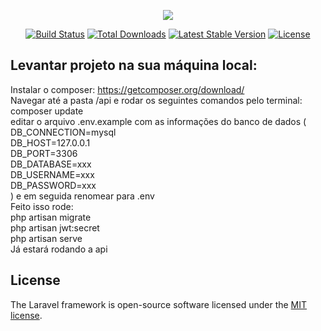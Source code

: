 <p align="center"><img src="https://laravel.com/assets/img/components/logo-laravel.svg"></p>

<p align="center">
<a href="https://travis-ci.org/laravel/framework"><img src="https://travis-ci.org/laravel/framework.svg" alt="Build Status"></a>
<a href="https://packagist.org/packages/laravel/framework"><img src="https://poser.pugx.org/laravel/framework/d/total.svg" alt="Total Downloads"></a>
<a href="https://packagist.org/packages/laravel/framework"><img src="https://poser.pugx.org/laravel/framework/v/stable.svg" alt="Latest Stable Version"></a>
<a href="https://packagist.org/packages/laravel/framework"><img src="https://poser.pugx.org/laravel/framework/license.svg" alt="License"></a>
</p>

## Levantar projeto na sua máquina local:

Instalar o composer: https://getcomposer.org/download/ </br>
Navegar até a pasta /api e rodar os seguintes comandos pelo terminal:</br>
composer update</br>
editar o arquivo .env.example com as informações do banco de dados (</br>
DB_CONNECTION=mysql</br>
DB_HOST=127.0.0.1</br>
DB_PORT=3306</br>
DB_DATABASE=xxx</br>
DB_USERNAME=xxx</br>
DB_PASSWORD=xxx</br>
) e em seguida renomear para .env</br>
Feito isso rode:</br>
php artisan migrate</br>
php artisan jwt:secret</br>
php artisan serve</br>
Já estará rodando a api</br>

## License

The Laravel framework is open-source software licensed under the [MIT license](https://opensource.org/licenses/MIT).
